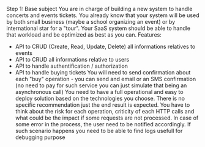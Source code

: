 Step 1: Base subject
You are in charge of building a new system to handle concerts and events tickets.
You already know that your system will be used by both small business (maybe a school organizing an event) or by international star for a "tour".
Your SaaS system should be able to handle that workload and be optimized as best as you can.
Features:
- API to CRUD (Create, Read, Update, Delete) all informations relatives to events
- API to CRUD all informations relative to users
- API to handle authentification / authorization
- API to handle buying tickets
You will need to send confirmation about each "buy" operation - you can send and email or an SMS confirmation (no need to pay for such service you can just simulate that being an asynchronous call)
You need to have a full operational and easy to deploy solution based on the technologies you choose.
There is no specific recommendation just the end result is expected.
You have to think about the risk for each operation, criticity of each HTTP calls and what could be the impact if some requests are not processed.
In case of some error in the process, the user need to be notified accordingly.
If such scenario happens you need to be able to find logs usefull for debugging purpose
